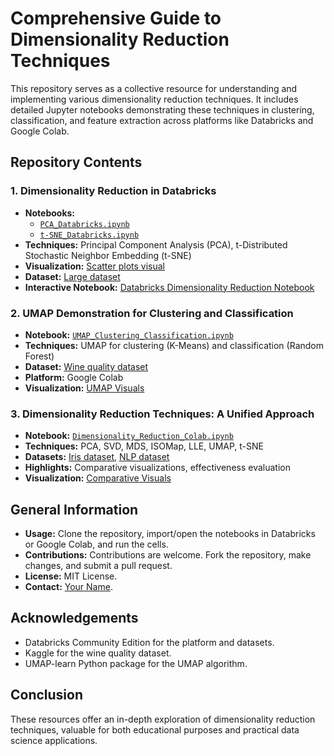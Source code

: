 # Comprehensive Guide to Dimensionality Reduction Techniques

This repository serves as a collective resource for understanding and implementing various dimensionality reduction techniques. It includes detailed Jupyter notebooks demonstrating these techniques in clustering, classification, and feature extraction across platforms like Databricks and Google Colab.

## Repository Contents

### 1. Dimensionality Reduction in Databricks
- **Notebooks:** 
  - [`PCA_Databricks.ipynb`](link-to-PCA-notebook)
  - [`t-SNE_Databricks.ipynb`](link-to-t-SNE-notebook)
- **Techniques:** Principal Component Analysis (PCA), t-Distributed Stochastic Neighbor Embedding (t-SNE)
- **Visualization:** [Scatter plots visual](link-to-visualization)
- **Dataset:** [Large dataset](link-to-dataset)
- **Interactive Notebook:** [Databricks Dimensionality Reduction Notebook](https://databricks-prod-cloudfront.cloud.databricks.com/public/4027ec902e239c93eaaa8714f173bcfc/4892408861297746/1055676025481244/6128243937076302/latest.html)

### 2. UMAP Demonstration for Clustering and Classification
- **Notebook:** [`UMAP_Clustering_Classification.ipynb`](link-to-UMAP-notebook)
- **Techniques:** UMAP for clustering (K-Means) and classification (Random Forest)
- **Dataset:** [Wine quality dataset](https://www.kaggle.com/datasets/uciml/red-wine-quality-cortez-et-al-2009)
- **Platform:** Google Colab
- **Visualization:** [UMAP Visuals](link-to-UMAP-visualization)

### 3. Dimensionality Reduction Techniques: A Unified Approach
- **Notebook:** [`Dimensionality_Reduction_Colab.ipynb`](link-to-Unified-Approach-notebook)
- **Techniques:** PCA, SVD, MDS, ISOMap, LLE, UMAP, t-SNE
- **Datasets:** [Iris dataset](link-to-Iris-dataset), [NLP dataset](link-to-NLP-dataset)
- **Highlights:** Comparative visualizations, effectiveness evaluation
- **Visualization:** [Comparative Visuals](link-to-comparative-visualization)

## General Information

- **Usage:** Clone the repository, import/open the notebooks in Databricks or Google Colab, and run the cells.
- **Contributions:** Contributions are welcome. Fork the repository, make changes, and submit a pull request.
- **License:** MIT License.
- **Contact:** [Your Name](mailto:your.email@example.com).

## Acknowledgements

- Databricks Community Edition for the platform and datasets.
- Kaggle for the wine quality dataset.
- UMAP-learn Python package for the UMAP algorithm.

## Conclusion

These resources offer an in-depth exploration of dimensionality reduction techniques, valuable for both educational purposes and practical data science applications.
